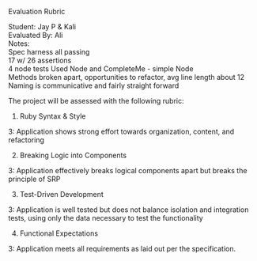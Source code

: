 Evaluation Rubric

Student: Jay P & Kali  
Evaluated By: Ali  
Notes:  
Spec harness all passing  
17 w/ 26 assertions  
4 node tests
Used Node and CompleteMe  - simple Node  
Methods broken apart, opportunities to refactor, avg line length about 12  
Naming is communicative and fairly straight forward


The project will be assessed with the following rubric:

1. Ruby Syntax & Style

3: Application shows strong effort towards organization, content, and refactoring

2. Breaking Logic into Components

3: Application effectively breaks logical components apart but breaks the principle of SRP

3. Test-Driven Development

3: Application is well tested but does not balance isolation and integration tests, using only the data necessary to test the functionality

4. Functional Expectations

3: Application meets all requirements as laid out per the specification.
